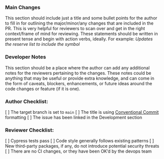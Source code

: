 ### Main Changes

This section should include just a title and some bullet points for the author to fill in for outlining the major/minor/any changes that are included in the PR. This is very helpful for reviewers to scan over and get in the right context/frame of mind for reviewing. These statements should be written in present tense and begin with action verbs, ideally. For example: _Updates the reserve list to include the symbol_

### Developer Notes

This section should be a place where the author can add any additional notes for the reviewers pertaining to the changes. These notes could be anything that may be useful or provide extra knowledge, and can come in the form of caveats, blockers, enhancements, or future ideas around the code changes or feature (if it is one).

### Author Checklist:

[ ] The target branch is set to `main`
[ ] The title is using [Conventional Commit](https://www.conventionalcommits.org/en/v1.0.0/) formatting
[ ] The issue has been linked in the Development section

### Reviewer Checklist:

[ ] Cypress tests pass
[ ] Code style generally follows existing patterns
[ ] New third-party packages, if any, do not introduce potential security threats
[ ] There are no CI changes, or they have been OK’d by the devops team

